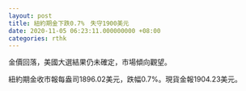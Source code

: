 ```yaml
---
layout: post
title: 紐約期金下跌0.7%　失守1900美元
date: 2020-11-05 06:23:11.000000000 +08:00
categories: rthk
---
```


金價回落，美國大選結果仍未確定，市場傾向觀望。

紐約期金收市報每盎司1896.02美元，跌幅0.7%。現貨金報1904.23美元。
